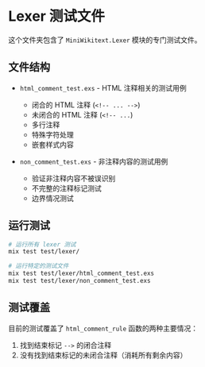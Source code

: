 # Lexer 测试文件

这个文件夹包含了 `MiniWikitext.Lexer` 模块的专门测试文件。

## 文件结构

- `html_comment_test.exs` - HTML 注释相关的测试用例
  - 闭合的 HTML 注释 (`<!-- ... -->`)
  - 未闭合的 HTML 注释 (`<!-- ...`)
  - 多行注释
  - 特殊字符处理
  - 嵌套样式内容

- `non_comment_test.exs` - 非注释内容的测试用例
  - 验证非注释内容不被误识别
  - 不完整的注释标记测试
  - 边界情况测试

## 运行测试

```bash
# 运行所有 lexer 测试
mix test test/lexer/

# 运行特定的测试文件
mix test test/lexer/html_comment_test.exs
mix test test/lexer/non_comment_test.exs
```

## 测试覆盖

目前的测试覆盖了 `html_comment_rule` 函数的两种主要情况：
1. 找到结束标记 `-->` 的闭合注释
2. 没有找到结束标记的未闭合注释（消耗所有剩余内容）
